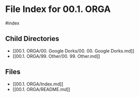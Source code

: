 # File Index for 00.1. ORGA
#index

## Child Directories

- [[00.1. ORGA/00. Google Dorks/00. 00. Google Dorks.md]]
- [[00.1. ORGA/99. Other/00. 99. Other.md]]

## Files

- [[00.1. ORGA/Index.md]]
- [[00.1. ORGA/README.md]]
